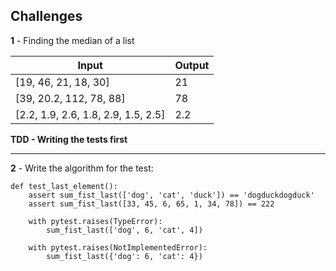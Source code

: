 ## **Challenges**

**1** - Finding the median of a list

| Input  | Output  |
|---|---|
|  [19, 46, 21, 18, 30] | 21  |
|  [39, 20.2, 112, 78, 88] | 78   |
|  [2.2, 1.9, 2.6, 1.8, 2.9, 1.5, 2.5]  | 2.2  |

**TDD - Writing the tests first**

---

**2** - Write the algorithm for the test:

```
def test_last_element():
    assert sum_fist_last(['dog', 'cat', 'duck']) == 'dogduckdogduck'
    assert sum_fist_last([33, 45, 6, 65, 1, 34, 78]) == 222

    with pytest.raises(TypeError):
        sum_fist_last(['dog', 6, 'cat', 4])

    with pytest.raises(NotImplementedError):
        sum_fist_last({'dog': 6, 'cat': 4})  
```